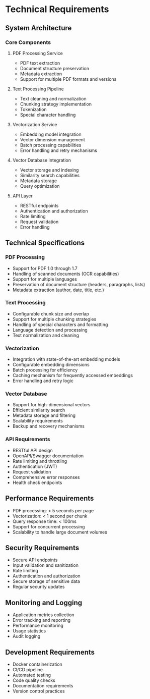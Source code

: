 # Technical Requirements

## System Architecture

### Core Components
1. PDF Processing Service
   - PDF text extraction
   - Document structure preservation
   - Metadata extraction
   - Support for multiple PDF formats and versions

2. Text Processing Pipeline
   - Text cleaning and normalization
   - Chunking strategy implementation
   - Tokenization
   - Special character handling

3. Vectorization Service
   - Embedding model integration
   - Vector dimension management
   - Batch processing capabilities
   - Error handling and retry mechanisms

4. Vector Database Integration
   - Vector storage and indexing
   - Similarity search capabilities
   - Metadata storage
   - Query optimization

5. API Layer
   - RESTful endpoints
   - Authentication and authorization
   - Rate limiting
   - Request validation
   - Error handling

## Technical Specifications

### PDF Processing
- Support for PDF 1.0 through 1.7
- Handling of scanned documents (OCR capabilities)
- Support for multiple languages
- Preservation of document structure (headers, paragraphs, lists)
- Metadata extraction (author, date, title, etc.)

### Text Processing
- Configurable chunk size and overlap
- Support for multiple chunking strategies
- Handling of special characters and formatting
- Language detection and processing
- Text normalization and cleaning

### Vectorization
- Integration with state-of-the-art embedding models
- Configurable embedding dimensions
- Batch processing for efficiency
- Caching mechanism for frequently accessed embeddings
- Error handling and retry logic

### Vector Database
- Support for high-dimensional vectors
- Efficient similarity search
- Metadata storage and filtering
- Scalability requirements
- Backup and recovery mechanisms

### API Requirements
- RESTful API design
- OpenAPI/Swagger documentation
- Rate limiting and throttling
- Authentication (JWT)
- Request validation
- Comprehensive error responses
- Health check endpoints

## Performance Requirements
- PDF processing: < 5 seconds per page
- Vectorization: < 1 second per chunk
- Query response time: < 100ms
- Support for concurrent processing
- Scalability to handle large document volumes

## Security Requirements
- Secure API endpoints
- Input validation and sanitization
- Rate limiting
- Authentication and authorization
- Secure storage of sensitive data
- Regular security updates

## Monitoring and Logging
- Application metrics collection
- Error tracking and reporting
- Performance monitoring
- Usage statistics
- Audit logging

## Development Requirements
- Docker containerization
- CI/CD pipeline
- Automated testing
- Code quality checks
- Documentation requirements
- Version control practices 